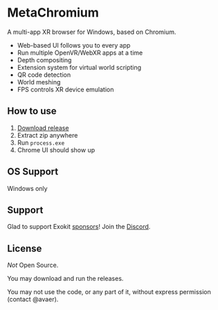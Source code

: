 # MetaChromium

A multi-app XR browser for Windows, based on Chromium.

- Web-based UI follows you to every app
- Run multiple OpenVR/WebXR apps at a time
- Depth compositing
- Extension system for virtual world scripting
- QR code detection
- World meshing
- FPS controls XR device emulation

## How to use

1. [Download release](https://get.metachromium.com/)
1. Extract zip anywhere
1. Run `process.exe`
1. Chrome UI should show up

## OS Support

Windows only

## Support

Glad to support Exokit [sponsors](https://github.com/sponsors/avaer)! Join the [Discord](https://discord.gg/9M8awV8).

## License

*Not* Open Source.

You may download and run the releases.

You may not use the code, or any part of it, without express permission (contact @avaer).
